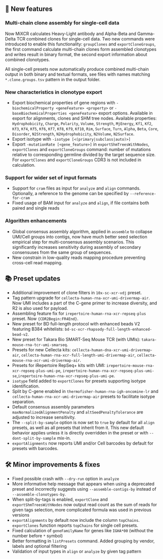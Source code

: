 ## 🚀  New features

### Multi-chain clone assembly for single-cell data

Now MiXCR calculates Heavy-Light antibody and Alpha-Beta and Gamma-Delta TCR combined clones for single-cell data. Two new commands were introduced to enable this functionality: `groupClones` and `exportCloneGroups`, the first command calculate multi-chain clones form assembled clonotypes and writes result in binary format, the second export information about combined clonotypes.

All single-cell presets now automatically produce combined multi-chain output in both binary and textual formats, see files with names matching `*.clone.groups.tsv` pattern in the output folder.  

### New characteristics in clonotype export

- Export biochemical properties of gene regions with `-biochemicalProperty <geneFeature> <property>` or `-baseBiochemicalProperties <geneFeature>` export options. Available in export for alignments, clones and SHM tree nodes. Available properties: `Hydrophobicity`, `Charge`, `Polarity`, `Volume`, `Strength`, `MjEnergy`, `Kf1`, `Kf2`, `Kf3`, `Kf4`, `Kf5`, `Kf6`, `Kf7`, `Kf8`, `Kf9`, `Kf10`, `Rim`, `Surface`, `Turn`, `Alpha`, `Beta`, `Core`, `Disorder`, `N2Strength`, `N2Hydrophobicity`, `N2Volume`, `N2Surface`.
- Export isotype with `-isotype [<(primary|subclass|auto)>]`
- Export `-mutationRate [<gene_feature>]` in `exportShmTreesWithNodes`, `exportClones` and `exportCloneGroups` command: number of mutations relative to corresponding germline divided by the target sequence size. For `exportClones` and `exportCloneGroups` CDR3 is not included in calculation.

### Support for wider set of input formats
 
- Support for `cram` files as input for `analyze` and `align` commands. Optionally, a reference to the genome can be specified by `--reference-for-cram`
- Fixed usage of BAM input for `analyze` and `align`, if file contains both paired and single reads

### Algorithm enhancements

- Global consensus assembly algorithm, applied in `assemble` to collapse UMI/Cell groups into contigs, now have much better seed selection empirical step for multi-consensus assembly scenarios. This significantly increases sensitivity during assembly of secondary consensuses from the same group of sequences.
- New constrain in low-quality reads mapping procedure preventing cross-cell read mapping.

## 📚  Preset updates

- Additional improvement of clone filters in `10x-sc-xcr-vdj` preset.
- Tag pattern upgrade for `cellecta-human-rna-xcr-umi-drivermap-air`. Now UMI includes a part of the C-gene primer to increase diversity, and R2 is also used for payload.
- Assembling feature fix for `irepertoire-human-rna-xcr-repseq-plus` preset. Now `{CDR2Begin:FR4End}`.
- New preset for BD full-length protocol with enhanced beads V2 featuring B384 whitelists: `bd-sc-xcr-rhapsody-full-length-enhanced-bead-v2`.
- New preset for Takara Bio SMART-Seq Mouse TCR (with UMIs): `takara-mouse-rna-tcr-umi-smarseq`.
- Presets for new Cellecta kits: `cellecta-human-dna-xcr-umi-drivermap-air`, `cellecta-human-rna-xcr-full-length-umi-drivermap-air`, `cellecta-mouse-rna-xcr-umi-drivermap-air`.
- Presets for iRepertoire RepSeq+ kits with UMI: `irepertoire-mouse-rna-xcr-repseq-plus-umi-pe`, `irepertoire-human-rna-xcr-repseq-plus-umi-se`,`irepertoire-human-rna-xcr-repseq-plus-umi-pe`.
- `isotype` field added to `exportClones` for presets supporting isotype identification.
- Split by C-gene enabled in `thermofisher-human-rna-igh-oncomine-lr` and `cellecta-human-rna-xcr-umi-drivermap-air` presets to facilitate isotype separation.
- Default consensus assembly parameters `maxNormalizedAlignmentPenalty` and `altSeedPenaltyTolerance` are adjusted to increase sensitivity.
- The `--split-by-sample` option is now set to `true` by default for all `align` presets, as well as all presets that inherit from it. This new default behavior applies unless it is directly overridden in the preset or with `--dont-split-by-sample` mix-in.
- `exportAlignments` now reports UMI and/or Cell barcodes by default for presets with barcodes.

## 🛠️  Minor improvements & fixes

- Fixed possible crash with `--dry-run` option in `analyze`
- More informative help message that appears when using a deprecated preset and incorrectly suggests using `--assemble-contigs-by` instead of `--assemble-clonotypes-by`.
- When split-by-tags is enabled, `exportClone` and `exportShmTreesWithNodes` now output read count as the sum of reads for given tags selection, more complicated formula was used in previous versions
- `exportAlignments` by default now include the column `topChains`. `exportClones` function reports `topChains` for single cell presets.
- Fixed calculation of `geneFamilyName` for genes like `IGHA*00` (without the number before `*` symbol)
- Better formatting in `listPresets` command. Added grouping by vendor, labels and optional filtering
- Validation of input types in `align` or `analyze` by given tag pattern
